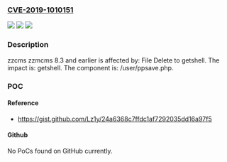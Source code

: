 ### [CVE-2019-1010151](https://cve.mitre.org/cgi-bin/cvename.cgi?name=CVE-2019-1010151)
![](https://img.shields.io/static/v1?label=Product&message=zzmcms&color=blue)
![](https://img.shields.io/static/v1?label=Version&message=n%2Fa&color=blue)
![](https://img.shields.io/static/v1?label=Vulnerability&message=File%20Delete%20to%20getshell&color=brighgreen)

### Description

zzcms zzmcms 8.3 and earlier is affected by: File Delete to getshell. The impact is: getshell. The component is: /user/ppsave.php.

### POC

#### Reference
- https://gist.github.com/Lz1y/24a6368c7ffdc1af7292035dd16a97f5

#### Github
No PoCs found on GitHub currently.

